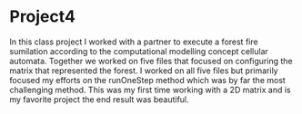 # Project4
In this class project I worked with a partner to execute a forest fire sumilation according to the computational modelling concept cellular automata. Together we worked on five files that focused on configuring the matrix that represented the forest. I worked on all five files but primarily focused my efforts on the runOneStep method which was by far the most challenging method. This was my first time working with a 2D matrix and is my favorite project the end result was beautiful. 
